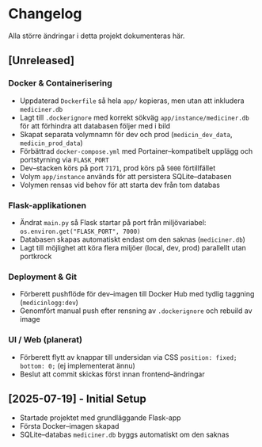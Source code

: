 # Changelog

Alla större ändringar i detta projekt dokumenteras här.

## [Unreleased]

### Docker & Containerisering
- Uppdaterad `Dockerfile` så hela `app/` kopieras, men utan att inkludera `mediciner.db`
- Lagt till `.dockerignore` med korrekt sökväg `app/instance/mediciner.db` för att förhindra att databasen följer med i bild
- Skapat separata volymnamn för dev och prod (`medicin_dev_data`, `medicin_prod_data`)
- Förbättrad `docker-compose.yml` med Portainer–kompatibelt upplägg och portstyrning via `FLASK_PORT`
- Dev–stacken körs på port `7171`, prod körs på `5000` förtillfället
- Volym `app/instance` används för att persistera SQLite–databasen
- Volymen rensas vid behov för att starta dev från tom databas

### Flask-applikationen
- Ändrat `main.py` så Flask startar på port från miljövariabel: `os.environ.get("FLASK_PORT", 7000)`
- Databasen skapas automatiskt endast om den saknas (`mediciner.db`)
- Lagt till möjlighet att köra flera miljöer (local, dev, prod) parallellt utan portkrock

### Deployment & Git
- Förberett pushflöde för dev–imagen till Docker Hub med tydlig taggning (`medicinlogg:dev`)
- Genomfört manual push efter rensning av `.dockerignore` och rebuild av image

### UI / Web (planerat)
- Förberett flytt av knappar till undersidan via CSS `position: fixed; bottom: 0;` (ej implementerat ännu)
- Beslut att commit skickas först innan frontend–ändringar

## [2025-07-19] - Initial Setup

- Startade projektet med grundläggande Flask-app
- Första Docker–imagen skapad
- SQLite–databas `mediciner.db` byggs automatiskt om den saknas
